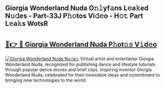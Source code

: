 ## Giorgia Wonderland Nuda O𝚗𝚕yf𝚊ns L𝚎a𝚔ed N𝚞𝚍es - Part-33J P𝚑𝚘tos Vi𝚍𝚎o - H𝚘𝚝 Part L𝚎a𝚔s WotsR

# <h2><a href="http://kf7vkel.oniu.top/?m=Giorgia+Wonderland+Nuda">🔗👉 🔴 Giorgia Wonderland Nuda P𝚑ot𝚘𝚜 V𝚒d𝚎o</a></h2>

[![Giorgia Wonderland Nuda Nu𝚍e𝚜](https://i.imgur.com/0qMVB7G.gif)](http://kf7vkel.oniu.top/?m=Giorgia+Wonderland+Nuda)
Virtual artist and entertainer Giorgia Wonderland Nuda, recognized for publishing dance and lifestyle tutorials through popular dance moves and brief clips. Inspiring inventor Giorgia Wonderland Nuda, celebrated for their innovative ideas and commitment to bringing new technologies to the world.  

